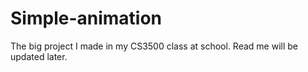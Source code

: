 # Simple-animation
The big project I made in my CS3500 class at school. 
Read me will be updated later. 
